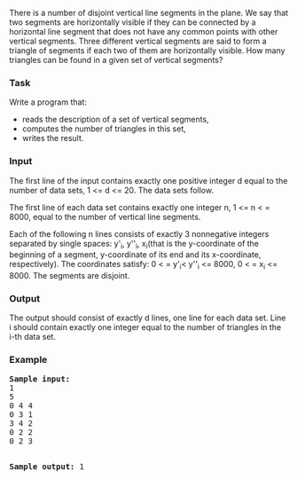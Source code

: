 <p>
	There is a number of disjoint vertical line segments in the plane. We say that 
	two segments are horizontally visible if they can be connected by a horizontal 
	line segment that does not have any common points with other vertical segments. 
	Three different vertical segments are said to form a triangle of segments if 
	each two of them are horizontally visible. How many triangles can be found in a 
	given set of vertical segments?
</p>
<h3>Task</h3>
<p>Write a program that:</p>
<div align="justify">
	<ul>
		<li>
		reads the description of a set of vertical segments,
		</li><li>
		computes the number of triangles in this set,
		</li><li>
			writes the result.</li>
	</ul>
</div>
<h3>Input</h3>
<p>
	The first line of the input contains exactly one positive integer d equal to 
	the number of data sets, 1 &lt;= d &lt;= 20. The data sets follow.
</p>
<p>
The first line of each data set contains exactly one integer n, 1 &lt;= n &lt; 
= 8000, equal to the number of vertical line segments.
</p><p>
	Each of the following n lines consists of exactly 3 nonnegative integers 
	separated by single spaces: y'<sub>i</sub>, y''<sub>i</sub>, x<sub>i</sub>(that 
	is the y-coordinate of the beginning of a segment, y-coordinate of its end and 
	its x-coordinate, respectively). The coordinates satisfy: 0 &lt; = y'<sub>i</sub>&lt; 
	y''<sub>i</sub> &lt;= 8000, 0 &lt; = x<sub>i</sub> &lt;= 8000. The segments are 
	disjoint.
</p>
<h3>Output</h3>
<p>
	The output should consist of exactly d lines, one line for each data set. Line 
	i should contain exactly one integer equal to the number of triangles in the 
	i-th data set.
</p>
<h3>Example</h3>
<pre><b><tt>Sample input:</tt></b>
1 
5 
0 4 4 
0 3 1 
3 4 2 
0 2 2 
0 2 3 

<b><tt>Sample output:</tt></b>
1 
</pre>